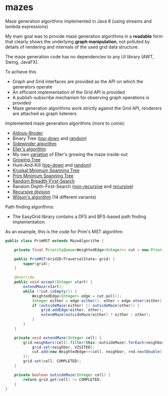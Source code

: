# mazes

Maze generation algorithms implemented in Java 8 (using streams and lambda expressions)

My main goal was to provide maze generation algorithms in a **readable** form that clearly shows the
underlying **graph manipulation**, not polluted by details of rendering and internals of the used grid
data structure.

The maze generation code has no dependencies to any UI library (AWT, Swing, JavaFX).

To achieve this
- Graph and Grid interfaces are provided as the API on which the generators operate
- An efficient implementation of the Grid API is provided
- A publish-subscribe mechanism for observing graph operations is provided
- Maze generation algorithms work strictly against the Grid API, renderers are attached as graph
listeners

Implemented maze generation algorithms (more to come):

- [Aldous-Broder](EasyMaze/src/de/amr/easy/maze/algorithms/AldousBroderUST.java)
- Binary Tree ([top-down](EasyMaze/src/de/amr/easy/maze/algorithms/BinaryTree.java) and [random](EasyMaze/src/de/amr/easy/maze/algorithms/BinaryTreeRandom.java))
- [Sidewinder algorithm](EasyMaze/src/de/amr/easy/maze/algorithms/Sidewinder.java)
- [Eller's algorithm](EasyMaze/src/de/amr/easy/maze/algorithms/Eller.java)
- My own [variation](EasyMaze/src/de/amr/easy/maze/algorithms/EllerInsideOut.java) of Eller's growing the maze inside-out
- [Growing Tree](EasyMaze/src/de/amr/easy/maze/algorithms/GrowingTree.java)
- Hunt-And-Kill ([top-down](EasyMaze/src/de/amr/easy/maze/algorithms/HuntAndKill.java) and [random](EasyMaze/src/de/amr/easy/maze/algorithms/HuntAndKillRandom.java))
- [Kruskal Minimum Spanning Tree](EasyMaze/src/de/amr/easy/maze/algorithms/KruskalMST.java)
- [Prim Minimum Spanning Tree](EasyMaze/src/de/amr/easy/maze/algorithms/PrimMST.java)
- [Random Breadth-First-Search](EasyMaze/src/de/amr/easy/maze/algorithms/RandomBFS.java)
- Random Depth-First-Search ([non-recursive](EasyMaze/src/de/amr/easy/maze/algorithms/IterativeDFS.java) and [recursive](EasyMaze/src/de/amr/easy/maze/algorithms/RecursiveDFS.java))
- [Recursive division](EasyMaze/src/de/amr/easy/maze/algorithms/RecursiveDivision.java)
- [Wilson's algorithm](EasyMaze/src/de/amr/easy/maze/algorithms/wilson) (14 different variants)

Path finding algorithms:
- The EasyGrid library contains a DFS and BFS-based path finding implementation.

As an example, this is the code for Prim's MST algorithm:

```java
public class PrimMST extends MazeAlgorithm {

	private final PriorityQueue<WeightedEdge<Integer>> cut = new PriorityQueue<>();

	public PrimMST(Grid2D<TraversalState> grid) {
		super(grid);
	}

	@Override
	public void accept(Integer start) {
		extendMaze(start);
		while (!cut.isEmpty()) {
			WeightedEdge<Integer> edge = cut.poll();
			Integer either = edge.either(), other = edge.other(either);
			if (outsideMaze(either) || outsideMaze(other)) {
				grid.addEdge(either, other);
				extendMaze(outsideMaze(either) ? either : other);
			}
		}
	}

	private void extendMaze(Integer cell) {
		grid.neighbors(cell).filter(this::outsideMaze).forEach(neighbor -> {
			grid.set(neighbor, VISITED);
			cut.add(new WeightedEdge<>(cell, neighbor, rnd.nextDouble()));
		});
		grid.set(cell, COMPLETED);
	}

	private boolean outsideMaze(Integer cell) {
		return grid.get(cell) != COMPLETED;
	}
}
```
